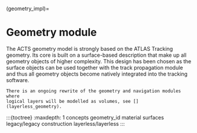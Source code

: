 <!--
SPDX-PackageName: "ACTS"
SPDX-FileCopyrightText: 2016 CERN
SPDX-License-Identifier: MPL-2.0
-->

(geometry_impl)=

# Geometry module

The ACTS geometry model is strongly based on the ATLAS Tracking geometry. Its
core is built on a surface-based description that make up all geometry objects
of higher complexity. This design has been chosen as the surface objects can be
used together with the track propagation module and thus all geometry objects
become natively integrated into the tracking software.

```{note}
There is an ongoing rewrite of the geometry and navigation modules where
logical layers will be modelled as volumes, see [](layerless_geometry).

```

:::{toctree}
:maxdepth: 1
concepts
geometry_id
material
surfaces
legacy/legacy
construction
layerless/layerless
:::
